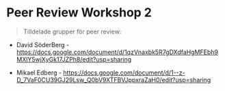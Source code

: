 Peer Review Workshop 2
======================

> Tilldelade grupper för peer review:

* David SöderBerg - https://docs.google.com/document/d/1qzVnaxbk5R7gDXdfaHgMFEbh9MXlY5wjXyGk17JZPh8/edit?usp=sharing

* Mikael Edberg - https://docs.google.com/document/d/1--z-D_7VaF0CU39GJ29Lsw_Q0bV9XTFBVJppxraZaH0/edit?usp=sharing

